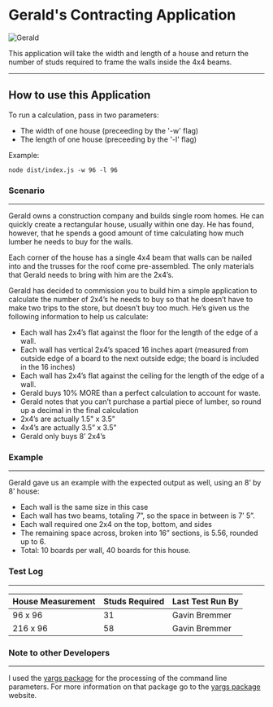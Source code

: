 # Gerald's Contracting Application

![Gerald]

This application will take the width and length of a house and return the number of studs required to frame the walls inside the 4x4 beams.

---

## How to use this Application

To run a calculation, pass in two parameters:

* The width of one house (preceeding by the '-w' flag)
* The length of one house (preceeding by the '-l' flag)

Example:
```
node dist/index.js -w 96 -l 96
```

### Scenario
---

Gerald owns a construction company and builds single room homes. He can quickly create a rectangular house, usually within one day. He has found, however, that he spends a good amount of time calculating how much lumber he needs to buy for the walls.

Each corner of the house has a single 4x4 beam that walls can be nailed into and the trusses for the roof come pre-assembled. The only materials that Gerald needs to bring with him are the 2x4’s.

Gerald has decided to commission you to build him a simple application to calculate the number of 2x4’s he needs to buy so that he doesn’t have to make two trips to the store, but doesn’t buy too much. He’s given us the following information to help us calculate:

- Each wall has 2x4’s flat against the floor for the length of the edge of a wall.
- Each wall has vertical 2x4’s spaced 16 inches apart (measured from outside edge of a board to the next outside edge; the board is included in the 16 inches)
- Each wall has 2x4’s flat against the ceiling for the length of the edge of a wall.
- Gerald buys 10% MORE than a perfect calculation to account for waste.
- Gerald notes that you can’t purchase a partial piece of lumber, so round up a decimal in the final calculation
- 2x4’s are actually 1.5" x 3.5”
- 4x4’s are actually 3.5” x 3.5”
- Gerald only buys 8’ 2x4’s

### Example
---
Gerald gave us an example with the expected output as well, using an 8’ by 8’ house:

- Each wall is the same size in this case
- Each wall has two beams, totaling 7”, so the space in between is 7’ 5”.
- Each wall required one 2x4 on the top, bottom, and sides
- The remaining space across, broken into 16” sections, is 5.56, rounded up to 6.
- Total: 10 boards per wall, 40 boards for this house.

### Test Log
---
| House Measurement | Studs Required | Last Test Run By
| ----------------- | -------------- | ----------------
| 96 x 96           | 31             | Gavin Bremmer
| 216 x 96          | 58             | Gavin Bremmer

### Note to other Developers
---

I used the [yargs package] for the processing of the command line parameters. For more information on that package go to the [yargs package] website.

[yargs package]:(https://www.npmjs.com/package/yargs)
[Gerald]:https://media.gettyimages.com/photos/architect-looking-over-blueprints-picture-id868950880?s=2048x2048#